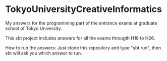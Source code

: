 TokyoUniversityCreativeInformatics
==================================

My answers for the programming part of the entrance exams at graduate school of Tokyo University.

This sbt project includes answers for all the exams througth H18 to H26.

How to run the answers:
Just clone this repository and type "sbt run", then sbt will ask you which answer to run.
